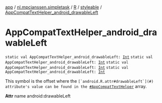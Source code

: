 [app](../../../index.md) / [nl.mpcjanssen.simpletask](../../index.md) / [R](../index.md) / [styleable](index.md) / [AppCompatTextHelper_android_drawableLeft](.)

# AppCompatTextHelper_android_drawableLeft

`static val AppCompatTextHelper_android_drawableLeft: `[`Int`](https://kotlinlang.org/api/latest/jvm/stdlib/kotlin/-int/index.html)
`static val AppCompatTextHelper_android_drawableLeft: `[`Int`](https://kotlinlang.org/api/latest/jvm/stdlib/kotlin/-int/index.html)
`static val AppCompatTextHelper_android_drawableLeft: `[`Int`](https://kotlinlang.org/api/latest/jvm/stdlib/kotlin/-int/index.html)
`static val AppCompatTextHelper_android_drawableLeft: `[`Int`](https://kotlinlang.org/api/latest/jvm/stdlib/kotlin/-int/index.html)

This symbol is the offset where the ``[`android.R.attr#drawableLeft`](#) attribute's value can be found in the ``[`#AppCompatTextHelper`](-app-compat-text-helper.md) array.

**Attr**
name android:drawableLeft

